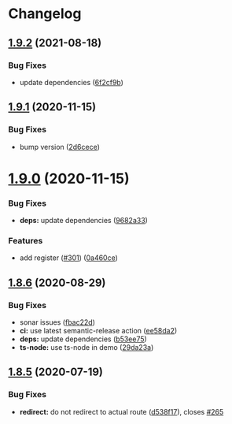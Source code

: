 # Changelog

## [1.9.2](https://github.com/d0whc3r/vue-auth-plugin/compare/v1.9.1...v1.9.2) (2021-08-18)


### Bug Fixes

* update dependencies ([6f2cf9b](https://github.com/d0whc3r/vue-auth-plugin/commit/6f2cf9b48c61c2b75df438dbc0c12d6cd1e77872))

## [1.9.1](https://github.com/d0whc3r/vue-auth-plugin/compare/v1.9.0...v1.9.1) (2020-11-15)


### Bug Fixes

* bump version ([2d6cece](https://github.com/d0whc3r/vue-auth-plugin/commit/2d6cecec94739f5bd39299ab30db2ef5d70705f7))

# [1.9.0](https://github.com/d0whc3r/vue-auth-plugin/compare/v1.8.6...v1.9.0) (2020-11-15)


### Bug Fixes

* **deps:** update dependencies ([9682a33](https://github.com/d0whc3r/vue-auth-plugin/commit/9682a3355e636dd460aa321ce7484b5b5c938048))


### Features

* add register ([#301](https://github.com/d0whc3r/vue-auth-plugin/issues/301)) ([0a460ce](https://github.com/d0whc3r/vue-auth-plugin/commit/0a460ce6fda87b37f195aefff3e18f00fc2b0937))

## [1.8.6](https://github.com/d0whc3r/vue-auth-plugin/compare/v1.8.5...v1.8.6) (2020-08-29)


### Bug Fixes

* sonar issues ([fbac22d](https://github.com/d0whc3r/vue-auth-plugin/commit/fbac22d56265709c9a5f09b3d8752b497cbd62a8))
* **ci:** use latest semantic-release action ([ee58da2](https://github.com/d0whc3r/vue-auth-plugin/commit/ee58da2d8ad8171134ded489a97f36b4c174d895))
* **deps:** update dependencies ([b53ee75](https://github.com/d0whc3r/vue-auth-plugin/commit/b53ee75748a66a6b75f4e1784dd99c2e92180c7b))
* **ts-node:** use ts-node in demo ([29da23a](https://github.com/d0whc3r/vue-auth-plugin/commit/29da23a6ef2d7dcb6416b15f92fc0ed6e19cd580))

## [1.8.5](https://github.com/d0whc3r/vue-auth-plugin/compare/v1.8.4...v1.8.5) (2020-07-19)


### Bug Fixes

* **redirect:** do not redirect to actual route ([d538f17](https://github.com/d0whc3r/vue-auth-plugin/commit/d538f17562acaa1f9814697afd07046a22fd2c37)), closes [#265](https://github.com/d0whc3r/vue-auth-plugin/issues/265)
